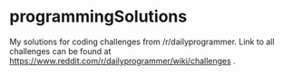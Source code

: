 # programmingSolutions
My solutions for coding challenges from /r/dailyprogrammer. Link to all challenges can be found at https://www.reddit.com/r/dailyprogrammer/wiki/challenges .
